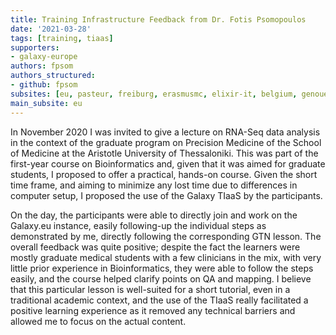 ```yaml
---
title: Training Infrastructure Feedback from Dr. Fotis Psomopoulos
date: '2021-03-28'
tags: [training, tiaas]
supporters:
- galaxy-europe
authors: fpsom
authors_structured:
- github: fpsom
subsites: [eu, pasteur, freiburg, erasmusmc, elixir-it, belgium, genouest]
main_subsite: eu
---
```


In November 2020 I was invited to give a lecture on RNA-Seq data analysis in the context of the graduate program on Precision Medicine of the School of Medicine at the Aristotle University of Thessaloniki. This was part of the first-year course on Bioinformatics and, given that it was aimed for graduate students, I proposed to offer a practical, hands-on course. Given the short time frame, and aiming to minimize any lost time due to differences in computer setup, I proposed the use of the Galaxy TIaaS by the participants. 

On the day, the participants were able to directly join and work on the Galaxy.eu instance, easily following-up the individual steps as demonstrated by me, directly following the corresponding GTN lesson. The overall feedback was quite positive; despite the fact the learners were mostly graduate medical students with a few clinicians in the mix, with very little prior experience in Bioinformatics, they were able to follow the steps easily, and the course helped clarify points on QA and mapping. I believe that this particular lesson is well-suited for a short tutorial, even in a traditional academic context, and the use of the TIaaS really facilitated a positive learning experience as it removed any technical barriers and allowed me to focus on the actual content.
